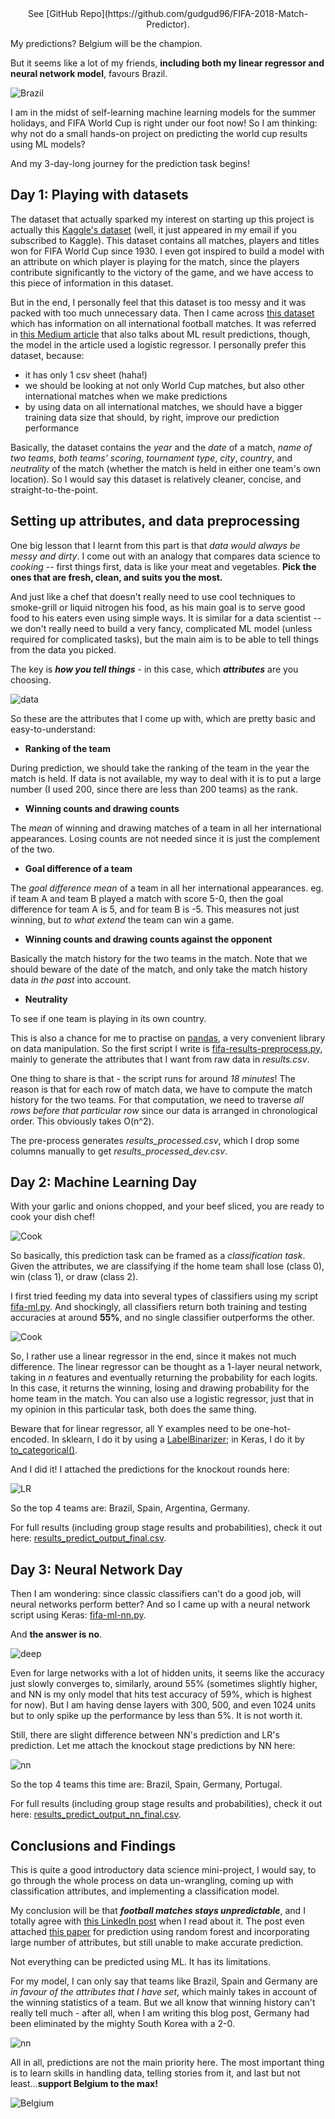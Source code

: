 <center> See [GitHub Repo](https://github.com/gudgud96/FIFA-2018-Match-Predictor). </center>

My predictions? Belgium will be the champion. 

But it seems like a lot of my friends, **including both my linear regressor and neural network model**, favours Brazil.

![Brazil](../images/brazil.png)

I am in the midst of self-learning machine learning models for the summer holidays, and FIFA World Cup is right under our foot now! So I am thinking: why not do a small hands-on project on predicting the world cup results using ML models?

And my 3-day-long journey for the prediction task begins!

## **Day 1: Playing with datasets**

The dataset that actually sparked my interest on starting up this project is actually this [Kaggle's dataset](https://www.kaggle.com/abecklas/fifa-world-cup) (well, it just appeared in my email if you subscribed to Kaggle). This dataset contains all matches, players and titles won for FIFA World Cup since 1930. I even got inspired to build a model with an attribute on which player is playing for the match, since the players contribute significantly to the victory of the game, and we have access to this piece of information in this dataset. 

But in the end, I personally feel that this dataset is too messy and it was packed with too much unnecessary data. Then I came across [this dataset](https://www.kaggle.com/martj42/international-football-results-from-1872-to-2017/data) which has information on all international football matches. It was referred in [this Medium article](https://blog.goodaudience.com/predicting-fifa-world-cup-2018-using-machine-learning-dc07ad8dd576) that also talks about ML result predictions, though, the model in the article used a logistic regressor. I personally prefer this dataset, because:

- it has only 1 csv sheet (haha!)
- we should be looking at not only World Cup matches, but also other international matches when we make predictions
- by using data on all international matches, we should have a bigger training data size that should, by right, improve our prediction performance

Basically, the dataset contains the *year* and the *date* of a match, *name of two teams*, *both teams' scoring*, *tournament type*, *city*, *country*, and *neutrality* of the match (whether the match is held in either one team's own location). So I would say this dataset is relatively cleaner, concise, and straight-to-the-point.

## **Setting up attributes, and data preprocessing**

One big lesson that I learnt from this part is that *data would always be messy and dirty*. I come out with an analogy that compares data science to *cooking* -- first things first, data is like your meat and vegetables. **Pick the ones that are fresh, clean, and suits you the most.**

And just like a chef that doesn't really need to use cool techniques to smoke-grill or liquid nitrogen his food, as his main goal is to serve good food to his eaters even using simple ways. It is similar for a data scientist -- we don't really need to build a very fancy, complicated ML model (unless required for complicated tasks), but the main aim is to be able to tell things from the data you picked. 

The key is ***how you tell things*** - in this case, which ***attributes*** are you choosing.

![data](../images/storytelling.png)

So these are the attributes that I come up with, which are pretty basic and easy-to-understand:

- **Ranking of the team**

During prediction, we should take the ranking of the team in the year the match is held. If data is not available, my way to deal with it is to put a large number (I used 200, since there are less than 200 teams) as the rank.

- **Winning counts and drawing counts** 

The *mean* of winning and drawing matches of a team in all her international appearances. Losing counts are not needed since it is just the complement of the two.

- **Goal difference of a team**

The *goal difference mean* of a team in all her international appearances. eg. if team A and team B played a match with score 5-0, then the goal difference for team A is 5, and for team B is -5. This measures not just winning, but *to what extend* the team can win a game.

- **Winning counts and drawing counts against the opponent**

Basically the match history for the two teams in the match. Note that we should beware of the date of the match, and only take the match history data *in the past* into account.

- **Neutrality**

To see if one team is playing in its own country.

This is also a chance for me to practise on [pandas](https://pandas.pydata.org/), a very convenient library on data manipulation. So the first script I write is [fifa-results-preprocess.py](https://github.com/gudgud96/FIFA-2018-Match-Predictor/blob/master/fifa-results-preprocess.py), mainly to generate the attributes that I want from raw data in *results.csv*. 

One thing to share is that - the script runs for around *18 minutes*! The reason is that for each row of match data, we have to compute the match history for the two teams. For that computation, we need to traverse *all rows before that particular row* since our data is arranged in chronological order. This obviously takes O(n^2).

The pre-process generates *results_processed.csv*, which I drop some columns manually to get *results_processed_dev.csv*.

## **Day 2: Machine Learning Day**

With your garlic and onions chopped, and your beef sliced, you are ready to cook your dish chef!

![Cook](../images/cook.jpg)

So basically, this prediction task can be framed as a *classification task*. Given the attributes, we are classifying if the home team shall lose (class 0), win (class 1), or draw (class 2).

I first tried feeding my data into several types of classifiers using my script [fifa-ml.py](https://github.com/gudgud96/FIFA-2018-Match-Predictor/blob/master/fifa-ml.py). And shockingly, all classifiers return both training and testing accuracies at around **55%**, and no single classifier outperforms the other.

![Cook](../images/model_performance.png)

So, I rather use a linear regressor in the end, since it makes not much difference. The linear regressor can be thought as a 1-layer neural network, taking in *n* features and eventually returning the probability for each logits. In this case, it returns the winning, losing and drawing probability for the home team in the match. You can also use a logistic regressor, just that in my opinion in this particular task, both does the same thing.

Beware that for linear regressor, all Y examples need to be one-hot-encoded. In sklearn, I do it by using a [LabelBinarizer](http://scikit-learn.org/stable/modules/generated/sklearn.preprocessing.LabelBinarizer.html); in Keras, I do it by [to_categorical()](https://keras.io/utils/#to_categorical).

And I did it! I attached the predictions for the knockout rounds here:

![LR](../images/linear-regressor-knockout.PNG)

So the top 4 teams are: Brazil, Spain, Argentina, Germany.

For full results (including group stage results and probabilities), check it out here: [results_predict_output_final.csv](https://github.com/gudgud96/FIFA-2018-Match-Predictor/blob/master/results_predict_output_final.csv).

## **Day 3: Neural Network Day**

Then I am wondering: since classic classifiers can't do a good job, will neural networks perform better? And so I came up with a neural network script using Keras: [fifa-ml-nn.py](https://github.com/gudgud96/FIFA-2018-Match-Predictor/blob/master/fifa-ml-nn.py).

And **the answer is no**.

![deep](../images/fifa-deep-nn.png)

Even for large networks with a lot of hidden units, it seems like the accuracy just slowly converges to, similarly, around 55% (sometimes slightly higher, and NN is my only model that hits test accuracy of 59%, which is highest for now). But I am having dense layers with 300, 500, and even 1024 units but to only spike up the performance by less than 5%. It is not worth it.

Still, there are slight difference between NN's prediction and LR's prediction. Let me attach the knockout stage predictions by NN here:

![nn](../images/nn-knockout.PNG)

So the top 4 teams this time are: Brazil, Spain, Germany, Portugal.

For full results (including group stage results and probabilities), check it out here: [results_predict_output_nn_final.csv](https://github.com/gudgud96/FIFA-2018-Match-Predictor/blob/master/results_predict_output_nn_final.csv).

## **Conclusions and Findings**

This is quite a good introductory data science mini-project, I would say, to go through the whole process on data un-wrangling, coming up with classification attributes, and implementing a classification model.

My conclusion will be that ***football matches stays unpredictable***, and I totally agree with [this LinkedIn post](https://www.linkedin.com/feed/update/urn:li:activity:6417784109510254592/) when I read about it. The post even attached [this paper](https://arxiv.org/pdf/1806.03208.pdf) for prediction using random forest and incorporating large number of attributes, but still unable to make accurate prediction.

Not everything can be predicted using ML. It has its limitations.

For my model, I can only say that teams like Brazil, Spain and Germany are *in favour of the attributes that I have set*, which mainly takes in account of the winning statistics of a team. But we all know that winning history can't really tell much - after all, when I am writing this blog post, Germany had been eliminated by the mighty South Korea with a 2-0.

![nn](../images/german.jpg)

All in all, predictions are not the main priority here. The most important thing is to learn skills in handling data, telling stories from it, and last but not least...**support Belgium to the max!**

![Belgium](../images/belgium.jpg)